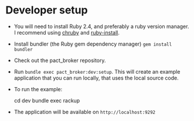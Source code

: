 # Developer setup

* You will need to install Ruby 2.4, and preferably a ruby version manager. I recommend using [chruby](chruby) and [ruby-install](ruby-install).
* Install bundler (the Ruby gem dependency manager) `gem install bundler`
* Check out the pact_broker repository.
* Run `bundle exec pact_broker:dev:setup`. This will create an example application that you can run locally, that uses the local source code.
* To run the example:

    cd dev
    bundle exec rackup

* The application will be available on `http://localhost:9292`

[chruby]: https://github.com/postmodern/chruby
[ruby-install]: https://github.com/postmodern/ruby-install
